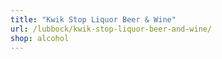 ```yaml
---
title: "Kwik Stop Liquor Beer & Wine"
url: /lubbock/kwik-stop-liquor-beer-and-wine/
shop: alcohol
---
```

